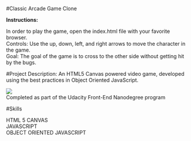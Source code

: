 #Classic Arcade Game Clone

<b>Instructions:</b>

In order to play the game, open the index.html file with your favorite browser.<br>
Controls: Use the up, down, left, and right arrows to move the character in the game.<br>
Goal: The goal of the game is to cross to the other side without getting hit by the bugs.


#Project Description:
An HTML5 Canvas powered video game, developed using the best practices in Object Oriented JavaScript.

<img src="https://s-media-cache-ak0.pinimg.com/564x/ad/0e/00/ad0e0081d3735bd3bb41b8ee5516db2c.jpg"><br>
Completed as part of the Udacity Front-End Nanodegree program

#Skills

HTML 5 CANVAS<br>
JAVASCRIPT<br>
OBJECT ORIENTED JAVASCRIPT<br>

